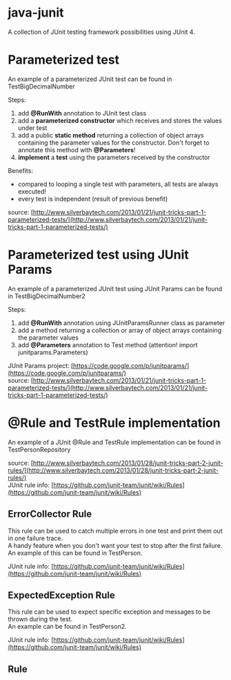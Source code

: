 java-junit
==========

A collection of JUnit testing framework possibilities using JUnit 4.

# Parameterized test

An example of a parameterized JUnit test can be found in TestBigDecimalNumber  

Steps:  
1. add **@RunWith** annotation to JUnit test class  
2. add a **parameterized constructor** which receives and stores the values under test  
3. add a public **static method** returning a collection of object arrays containing the parameter values for the constructor.  Don't forget to annotate this method with **@Parameters**!  
4. **implement** a **test** using the parameters received by the constructor  
  
Benefits:
- compared to looping a single test with parameters, all tests are always executed!  
- every test is independent (result of previous benefit)  
  
source: [http://www.silverbaytech.com/2013/01/21/junit-tricks-part-1-parameterized-tests/](http://www.silverbaytech.com/2013/01/21/junit-tricks-part-1-parameterized-tests/)  
  
# Parameterized test using JUnit Params  
  
An example of a parameterized JUnit test using JUnit Params can be found in TestBigDecimalNumber2
  
Steps:  
1. add **@RunWith** annotation using JUnitParamsRunner class as parameter  
2. add a method returning a collection or array of object arrays containing the parameter values  
3. add **@Parameters** annotation to Test method (attention! import junitparams.Parameters)  
  
JUnit Params project: [https://code.google.com/p/junitparams/](https://code.google.com/p/junitparams/)  
source: [http://www.silverbaytech.com/2013/01/21/junit-tricks-part-1-parameterized-tests/](http://www.silverbaytech.com/2013/01/21/junit-tricks-part-1-parameterized-tests/)  
  
# @Rule and TestRule implementation  
  
An example of a JUnit @Rule and TestRule implementation can be found in TestPersonRepository

source: [http://www.silverbaytech.com/2013/01/28/junit-tricks-part-2-junit-rules/](http://www.silverbaytech.com/2013/01/28/junit-tricks-part-2-junit-rules/)  
JUnit rule info: [https://github.com/junit-team/junit/wiki/Rules](https://github.com/junit-team/junit/wiki/Rules)
  
## ErrorCollector Rule  
  
This rule can be used to catch multiple errors in one test and print them out in one failure trace.  
A handy feature when you don't want your test to stop after the first failure.  
An example of this can be found in TestPerson.  
  
JUnit rule info: [https://github.com/junit-team/junit/wiki/Rules](https://github.com/junit-team/junit/wiki/Rules)
  
## ExpectedException Rule  
  
This rule can be used to expect specific exception and messages to be thrown during the test.  
An example can be found in TestPerson2.  
  
JUnit rule info: [https://github.com/junit-team/junit/wiki/Rules](https://github.com/junit-team/junit/wiki/Rules)  
  
## Rule
